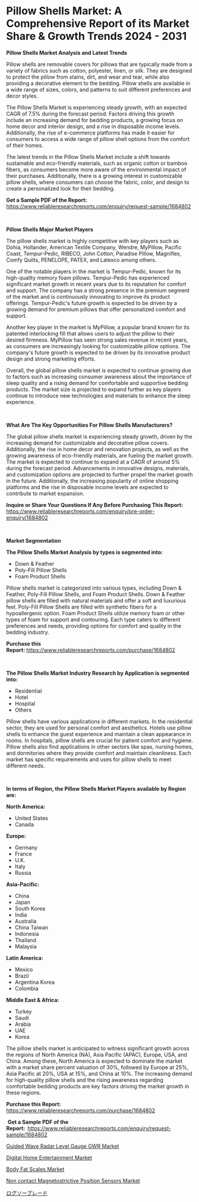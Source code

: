 <p><h1>Pillow Shells Market: A Comprehensive Report of its Market Share & Growth Trends 2024 - 2031</h1></p><p><strong>Pillow Shells Market Analysis and Latest Trends</strong></p>
<p><p>Pillow shells are removable covers for pillows that are typically made from a variety of fabrics such as cotton, polyester, linen, or silk. They are designed to protect the pillow from stains, dirt, and wear and tear, while also providing a decorative element to the bedding. Pillow shells are available in a wide range of sizes, colors, and patterns to suit different preferences and decor styles.</p><p>The Pillow Shells Market is experiencing steady growth, with an expected CAGR of 7.5% during the forecast period. Factors driving this growth include an increasing demand for bedding products, a growing focus on home decor and interior design, and a rise in disposable income levels. Additionally, the rise of e-commerce platforms has made it easier for consumers to access a wide range of pillow shell options from the comfort of their homes.</p><p>The latest trends in the Pillow Shells Market include a shift towards sustainable and eco-friendly materials, such as organic cotton or bamboo fibers, as consumers become more aware of the environmental impact of their purchases. Additionally, there is a growing interest in customizable pillow shells, where consumers can choose the fabric, color, and design to create a personalized look for their bedding.</p></p>
<p><strong>Get a Sample PDF of the Report:&nbsp;</strong> <a href="https://www.reliableresearchreports.com/enquiry/request-sample/1684802">https://www.reliableresearchreports.com/enquiry/request-sample/1684802</a></p>
<p>&nbsp;</p>
<p><strong>Pillow Shells Major Market Players</strong></p>
<p><p>The pillow shells market is highly competitive with key players such as Dohia, Hollander, American Textile Company, Wendre, MyPillow, Pacific Coast, Tempur-Pedic, RIBECO, John Cotton, Paradise Pillow, Magniflex, Comfy Quilts, PENELOPE, PATEX, and Latexco among others.</p><p>One of the notable players in the market is Tempur-Pedic, known for its high-quality memory foam pillows. Tempur-Pedic has experienced significant market growth in recent years due to its reputation for comfort and support. The company has a strong presence in the premium segment of the market and is continuously innovating to improve its product offerings. Tempur-Pedic's future growth is expected to be driven by a growing demand for premium pillows that offer personalized comfort and support.</p><p>Another key player in the market is MyPillow, a popular brand known for its patented interlocking fill that allows users to adjust the pillow to their desired firmness. MyPillow has seen strong sales revenue in recent years, as consumers are increasingly looking for customizable pillow options. The company's future growth is expected to be driven by its innovative product design and strong marketing efforts.</p><p>Overall, the global pillow shells market is expected to continue growing due to factors such as increasing consumer awareness about the importance of sleep quality and a rising demand for comfortable and supportive bedding products. The market size is projected to expand further as key players continue to introduce new technologies and materials to enhance the sleep experience.</p></p>
<p>&nbsp;</p>
<p><strong>What Are The Key Opportunities For Pillow Shells Manufacturers?</strong></p>
<p><p>The global pillow shells market is experiencing steady growth, driven by the increasing demand for customizable and decorative pillow covers. Additionally, the rise in home decor and renovation projects, as well as the growing awareness of eco-friendly materials, are fueling the market growth. The market is expected to continue to expand at a CAGR of around 5% during the forecast period. Advancements in innovative designs, materials, and customization options are projected to further propel the market growth in the future. Additionally, the increasing popularity of online shopping platforms and the rise in disposable income levels are expected to contribute to market expansion.</p></p>
<p><strong>Inquire or Share Your Questions If Any Before Purchasing This Report:</strong> <a href="https://www.reliableresearchreports.com/enquiry/pre-order-enquiry/1684802">https://www.reliableresearchreports.com/enquiry/pre-order-enquiry/1684802</a></p>
<p>&nbsp;</p>
<p><strong>Market Segmentation</strong></p>
<p><strong>The Pillow Shells Market Analysis by types is segmented into:</strong></p>
<p><ul><li>Down & Feather</li><li>Poly-Fill Pillow Shells</li><li>Foam Product Shells</li></ul></p>
<p><p>Pillow shells market is categorized into various types, including Down & Feather, Poly-Fill Pillow Shells, and Foam Product Shells. Down & Feather pillow shells are filled with natural materials and offer a soft and luxurious feel. Poly-Fill Pillow Shells are filled with synthetic fibers for a hypoallergenic option. Foam Product Shells utilize memory foam or other types of foam for support and contouring. Each type caters to different preferences and needs, providing options for comfort and quality in the bedding industry.</p></p>
<p><strong>Purchase this Report:&nbsp;</strong><a href="https://www.reliableresearchreports.com/purchase/1684802">https://www.reliableresearchreports.com/purchase/1684802</a></p>
<p>&nbsp;</p>
<p><strong>The Pillow Shells Market Industry Research by Application is segmented into:</strong></p>
<p><ul><li>Residential</li><li>Hotel</li><li>Hospital</li><li>Others</li></ul></p>
<p><p>Pillow shells have various applications in different markets. In the residential sector, they are used for personal comfort and aesthetics. Hotels use pillow shells to enhance the guest experience and maintain a clean appearance in rooms. In hospitals, pillow shells are crucial for patient comfort and hygiene. Pillow shells also find applications in other sectors like spas, nursing homes, and dormitories where they provide comfort and maintain cleanliness. Each market has specific requirements and uses for pillow shells to meet different needs.</p></p>
<p>&nbsp;</p>
<p><strong>In terms of Region, the Pillow Shells Market Players available by Region are:</strong></p>
<p>
    <p> <strong> North America: </strong>
        <ul>
            <li>United States</li>
            <li>Canada</li>
        </ul>
        </p> 
    <p> <strong> Europe: </strong>
        <ul>
            <li>Germany</li>
            <li>France</li>
            <li>U.K.</li>
            <li>Italy</li>
            <li>Russia</li>
        </ul>
        </p> 
    <p> <strong> Asia-Pacific: </strong>
        <ul>
            <li>China</li>
            <li>Japan</li>
            <li>South Korea</li>
            <li>India</li>
            <li>Australia</li>
            <li>China Taiwan</li>
            <li>Indonesia</li>
            <li>Thailand</li>
            <li>Malaysia</li>
        </ul>
        </p> 
    <p> <strong> Latin America: </strong>
        <ul>
            <li>Mexico</li>
            <li>Brazil</li>
            <li>Argentina Korea</li>
            <li>Colombia</li>
        </ul>
        </p> 
    <p> <strong> Middle East & Africa: </strong>
        <ul>
            <li>Turkey</li>
            <li>Saudi</li>
            <li>Arabia</li>
            <li>UAE</li>
            <li>Korea</li>
        </ul>
    </p>
    </p>
<p><p>The pillow shells market is anticipated to witness significant growth across the regions of North America (NA), Asia Pacific (APAC), Europe, USA, and China. Among these, North America is expected to dominate the market with a market share percent valuation of 30%, followed by Europe at 25%, Asia Pacific at 20%, USA at 15%, and China at 10%. The increasing demand for high-quality pillow shells and the rising awareness regarding comfortable bedding products are key factors driving the market growth in these regions.</p></p>
<p><strong>Purchase this Report: </strong><a href="https://www.reliableresearchreports.com/purchase/1684802">https://www.reliableresearchreports.com/purchase/1684802</a></p>
<p>&nbsp;<strong>Get a Sample PDF of the Report:&nbsp;&nbsp;</strong><a href="https://www.reliableresearchreports.com/enquiry/request-sample/1684802">https://www.reliableresearchreports.com/enquiry/request-sample/1684802</a></p>
<p><strong></strong></p>
<p><p><a href="https://issuu.com/reportprime-2/docs/guided-wave-radar-level-gauge-gwr-m_5e098fb31a72fb">Guided Wave Radar Level Gauge GWR Market</a></p><p><a href="https://github.com/brenzgnarento/Market-Research-Report-List-1/blob/main/digital-home-entertainment-market.md">Digital Home Entertainment Market</a></p><p><a href="https://github.com/jerrycopelandthomaswsqd8q/Market-Research-Report-List-1/blob/main/body-fat-scales-market.md">Body Fat Scales Market</a></p><p><a href="https://issuu.com/reportprime-2/docs/non-contact-magnetostrictive-position-sensors-mark">Non contact Magnetostrictive Position Sensors Market</a></p><p><a href="https://github.com/jkjreqjscoxx7/Market-Research-Report-List-1/blob/main/96328304689.md">ログソーブレード</a></p></p>